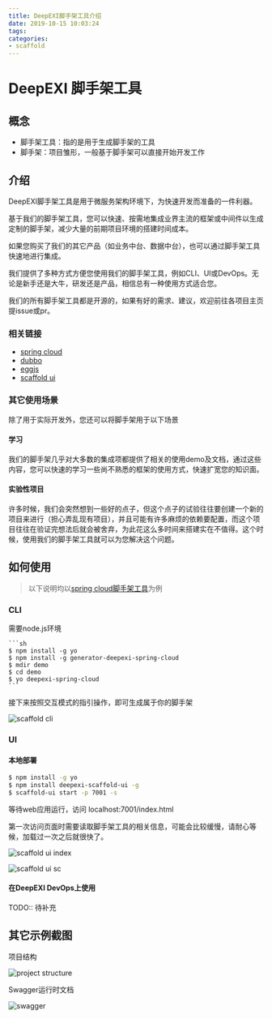 ```yaml
---
title: DeepEXI脚手架工具介绍
date: 2019-10-15 10:03:24
tags:
categories:
- scaffold
---
```


# DeepEXI 脚手架工具

## 概念

- 脚手架工具：指的是用于生成脚手架的工具
- 脚手架：项目雏形，一般基于脚手架可以直接开始开发工作

## 介绍

DeepEXI脚手架工具是用于微服务架构环境下，为快速开发而准备的一件利器。

基于我们的脚手架工具，您可以快速、按需地集成业界主流的框架或中间件以生成定制的脚手架，减少大量的前期项目环境的搭建时间成本。

如果您购买了我们的其它产品（如业务中台、数据中台），也可以通过脚手架工具快速地进行集成。

我们提供了多种方式方便您使用我们的脚手架工具，例如CLI、UI或DevOps。无论是新手还是大牛，研发还是产品，相信总有一种使用方式适合您。

我们的所有脚手架工具都是开源的，如果有好的需求、建议，欢迎前往各项目主页提issue或pr。

### 相关链接

- [spring cloud](https://github.com/deepexi/generator-deepexi-spring-cloud)
- [dubbo](https://github.com/deepexi/generator-deepexi-dubbo)
- [eggjs](https://github.com/deepexi/generator-deepexi-eggjs)
- [scaffold ui](https://github.com/deepexi/deepexi-scaffold-ui)

### 其它使用场景

除了用于实际开发外，您还可以将脚手架用于以下场景

#### 学习

我们的脚手架几乎对大多数的集成项都提供了相关的使用demo及文档，通过这些内容，您可以快速的学习一些尚不熟悉的框架的使用方式，快速扩宽您的知识面。

#### 实验性项目

许多时候，我们会突然想到一些好的点子，但这个点子的试验往往要创建一个新的项目来进行（担心弄乱现有项目），并且可能有许多麻烦的依赖要配置，而这个项目往往在验证完想法后就会被舍弃，为此花这么多时间来搭建实在不值得。这个时候，使用我们的脚手架工具就可以为您解决这个问题。

## 如何使用

> 以下说明均以[spring cloud脚手架工具](https://github.com/deepexi/generator-deepexi-spring-cloud)为例

### CLI

需要node.js环境

    ```sh
    $ npm install -g yo
    $ npm install -g generator-deepexi-spring-cloud
    $ mdir demo
    $ cd demo
    $ yo deepexi-spring-cloud
    ```

接下来按照交互模式的指引操作，即可生成属于你的脚手架

![scaffold cli](/images/scaffold_cli.jpg)

### UI

#### 本地部署

```sh
$ npm install -g yo
$ npm install deepexi-scaffold-ui -g
$ scaffold-ui start -p 7001 -s
```

等待web应用运行，访问 localhost:7001/index.html

第一次访问页面时需要读取脚手架工具的相关信息，可能会比较缓慢，请耐心等候，加载过一次之后就很快了。

![scaffold ui index](/images/scaffold_ui_index.jpg)

![scaffold ui sc](/images/scaffold_ui_sc.jpg)

#### 在DeepEXI DevOps上使用

TODO:: 待补充

## 其它示例截图

项目结构

![project structure](/images/project_structure.jpg)

Swagger运行时文档

![swagger](/images/swagger.jpg)


